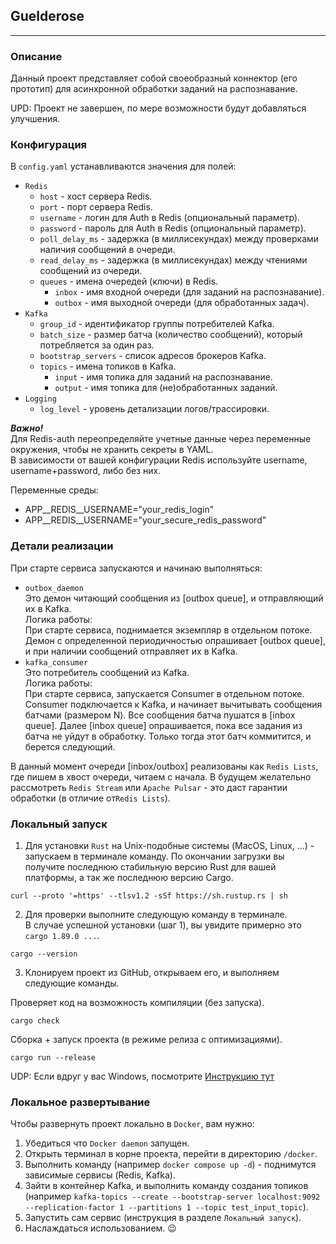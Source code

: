 ## Guelderose

---

### Описание

Данный проект представляет собой своеобразный коннектор (его прототип) для асинхронной обработки заданий на распознавание.

UPD: Проект не завершен, по мере возможности будут добавляться улучшения.

### Конфигурация

В `config.yaml` устанавливаются значения для полей:

- `Redis`
  - `host` - хост сервера Redis.
  - `port` - порт сервера Redis.
  - `username` - логин для Auth в Redis (опциональный параметр).
  - `password` - пароль для Auth в Redis (опциональный параметр).
  - `poll_delay_ms` - задержка (в миллисекундах) между проверками наличия сообщений в очереди.
  - `read_delay_ms` - задержка (в миллисекундах) между чтениями сообщений из очереди.
  - `queues` - имена очередей (ключи) в Redis.
    - `inbox` - имя входной очереди (для заданий на распознавание).
    - `outbox` - имя выходной очереди (для обработанных задач).
- `Kafka`
  - `group_id` - идентификатор группы потребителей Kafka.
  - `batch_size` - размер батча (количество сообщений), который потребляется за один раз.
  - `bootstrap_servers` - список адресов брокеров Kafka.
  - `topics` - имена топиков в Kafka.
    - `input` - имя топика для заданий на распознавание.
    - `output` - имя топика для (не)обработанных заданий.
- `Logging`
  - `log_level` - уровень детализации логов/трассировки.

***Важно!***  
Для Redis-auth переопределяйте учетные данные через переменные окружения, чтобы не хранить секреты в YAML.  
В зависимости от вашей конфигурации Redis используйте username, username+password, либо без них.  

Переменные среды:
- APP__REDIS__USERNAME="your_redis_login"
- APP__REDIS__USERNAME="your_secure_redis_password"

### Детали реализации

При старте сервиса запускаются и начинаю выполняться:
- `outbox_daemon`  
  Это демон читающий сообщения из [outbox queue], и отправляющий их в Kafka.  
  Логика работы:  
  При старте сервиса, поднимается экземпляр в отдельном потоке.
  Демон с определенной периодичностью опрашивает [outbox queue], и при наличии сообщений отправляет их в Kafka.
- `kafka_consumer`  
  Это потребитель сообщений из Kafka.  
  Логика работы:  
  При старте сервиса, запускается Consumer в отдельном потоке.
  Consumer подключается к Kafka, и начинает вычитывать сообщения батчами (размером N).
  Все сообщения батча пушатся в [inbox queue].
  Далее [inbox queue] опрашивается, пока все задания из батча не уйдут в обработку. Только тогда этот батч коммитится, и берется следующий.

В данный момент очереди [inbox/outbox] реализованы как `Redis Lists`, где пишем в хвост очереди, читаем с начала.
В будущем желательно рассмотреть `Redis Stream` или `Apache Pulsar` - это даст гарантии обработки (в отличие от`Redis Lists`).

### Локальный запуск

1) Для установки `Rust` на Unix-подобные системы (MacOS, Linux, ...) - запускаем в терминале команду.
   По окончании загрузки вы получите последнюю стабильную версию Rust для вашей платформы, а так же последнюю версию Cargo.

```shell
curl --proto '=https' --tlsv1.2 -sSf https://sh.rustup.rs | sh
```

2) Для проверки выполните следующую команду в терминале.  
   В случае успешной установки (шаг 1), вы увидите примерно это `cargo 1.89.0 ...`.

```shell
cargo --version
```

3) Клонируем проект из GitHub, открываем его, и выполняем следующие команды.

Проверяет код на возможность компиляции (без запуска).
```shell
cargo check
```

Сборка + запуск проекта (в режиме релиза с оптимизациями).
```shell
cargo run --release
```

UDP: Если вдруг у вас Windows, посмотрите [Инструкцию тут](https://forge.rust-lang.org/infra/other-installation-methods.html)

### Локальное развертывание

Чтобы развернуть проект локально в `Docker`, вам нужно:

1) Убедиться что `Docker daemon` запущен.
2) Открыть терминал в корне проекта, перейти в директорию `/docker`.
3) Выполнить команду (например `docker compose up -d`) - поднимутся зависимые сервисы (Redis, Kafka).
4) Зайти в контейнер Kafka, и выполнить команду создания топиков (например `kafka-topics --create --bootstrap-server localhost:9092 --replication-factor 1 --partitions 1 --topic test_input_topic`).
5) Запустить сам сервис (инструкция в разделе `Локальный запуск`).
6) Наслаждаться использованием. :wink:

